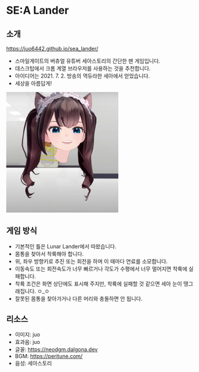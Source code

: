 # SE:A Lander

## 소개

https://juo6442.github.io/sea_lander/

- 스마일게이트의 버츄얼 유튜버 세아스토리의 간단한 팬 게임입니다.
- 데스크탑에서 크롬 계열 브라우저를 사용하는 것을 추천합니다.
- 아이디어는 2021. 7. 2. 방송의 역듀라한 세아에서 얻었습니다.
- 세상을 아름답게!

<img src="docs/beheaded_sea.png" width="300px" alt="Beheaded SE:A" />

## 게임 방식

- 기본적인 틀은 Lunar Lander에서 따왔습니다.
- 몸통을 찾아서 착륙해야 합니다.
- 위, 좌우 방향키로 추진 또는 회전을 하며 이 때마다 연료를 소모합니다.
- 이동속도 또는 회전속도가 너무 빠르거나 각도가 수평에서 너무 멀어지면 착륙에 실패합니다.
- 착륙 조건은 화면 상단에도 표시해 주지만, 착륙에 실패할 것 같으면 세아 눈이 땡그래집니다. ㅇ_ㅇ
- 잘못된 몸통을 찾아가거나 다른 머리와 충돌하면 안 됩니다.

## 리소스

- 이미지: juo
- 효과음: juo
- 글꼴: https://neodgm.dalgona.dev
- BGM: https://peritune.com/
- 음성: 세아스토리

